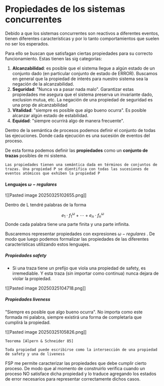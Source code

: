 # Propiedades de los sistemas concurrentes

Debido a que los sistemas concurrentes son reactivos a diferentes eventos, tienen diferentes características y por lo tanto comportamientos que suelen no ser los esperados.

Para ello se buscan que satisfagan ciertas propiedades para su correcto funcionamiento. Estas tienen las sig categorías:
1. **Alcanzabilidad**: es posible que el sistema llegue a algún estado de un conjunto dado (en particular conjunto de estado de ERROR). Buscamos en general que la propiedad de interés para nuestro sistema sea la negación de la alcanzabilidad.
2. **Seguridad**: "Nunca va a pasar nada malo". Garantizar estas propiedades me asegura que el sistema preserva un invariante dado, exclusion mutua, etc. La negación de una propiedad de seguridad es una prop de alcanzabilidad
3. **Vitalidad**: "siempre es posible que algo bueno ocurra". Es posible alcanzar algún estado de estabilidad.
4. **Equidad**: "siempre ocurrirá algo de manera frecuente".

Dentro de la semántica de procesos podemos definir el conjunto de todas las ejecuciones. Donde cada ejecución es una sucesión de eventos del proceso.

De esta forma podemos definir las **propiedades** como un **conjunto de trazas** posibles de mi sistema.

```
Las propiedades tienen una semántica dada en términos de conjuntos de trazas. Una propiedad P se dientifica con todas las sucesiones de eventos atómicos que exhiben la propiedad P
```

#### Lenguajes $\omega - regulares$ 

![[Pasted image 20250325102655.png]]

Dentro de L tendré palabras de la forma

$$
e_1 \cdot f_1^{\omega} + \cdots + e_n \cdot f_n^{\omega}
$$
Donde cada palabra tiene una parte finita y una parte infinita.

Buscaremos representar propiedades con expresiones $\omega -regulares$ . De modo que luego podemos formalizar las propiedades de las diferentes características utilizando estos lenguajes.

##### Propiedades safety
- Si una traza tiene un prefijo que viola una propiedad de safety, es irremediable. Y esta traza (sin importar como continua) nunca dejara de violar la propiedad.

![[Pasted image 20250325104718.png]]

##### Propiedades liveness
"Siempre es posible que algo bueno ocurra". No importa como este formada mi palabra, siempre existirá una forma de completarla que cumplirá la propiedad.

![[Pasted image 20250325105826.png]]

```
Teorema [Alpern & Schneider 85] 

Toda propiedad puede escribirse como la intersección de una propiedad de safety y una de liveness
```

FSP me permite caracterizar las propiedades que debe cumplir cierto proceso. De modo que al momento de construirlo verifica cuando un proceso NO satisface dicha propiedad y lo traduce agregando los estados de error necesarios para representar correctamente dichos casos.

